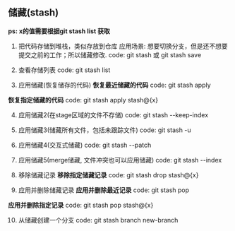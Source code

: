 ## 储藏(stash)
**ps: x的值需要根据git stash list 获取**
1. 把代码存储到堆栈，类似存放到仓库
应用场景: 想要切换分支，但是还不想要提交之前的工作；所以储藏修改.
code: git stash  或  git stash save


2. 查看存储列表
code: git stash list

3. 应用储藏(恢复储存的代码)
**恢复最近储藏的代码**
code: git stash apply

**恢复指定储藏的代码**
code: git stash apply stash@{x}

4. 应用储藏2(在stage区域的文件不存储)
code: git stash --keep-index

5. 应用储藏3(储藏所有文件，包括未跟踪文件)
code: git stash -u

6. 应用储藏4(交互式储藏)
code: git stash --patch

7. 应用储藏5(merge储藏, 文件冲突也可以应用储藏)
code: git stash --index

8. 移除储藏记录
**移除指定储藏记录**
code: git stash drop stash@{x}

9. 应用并删除储藏记录
**应用并删除最近记录**
code: git stash pop

**应用并删除指定记录**
code: git stash pop stash@{x}

10. 从储藏创建一个分支
code: git stash branch new-branch



